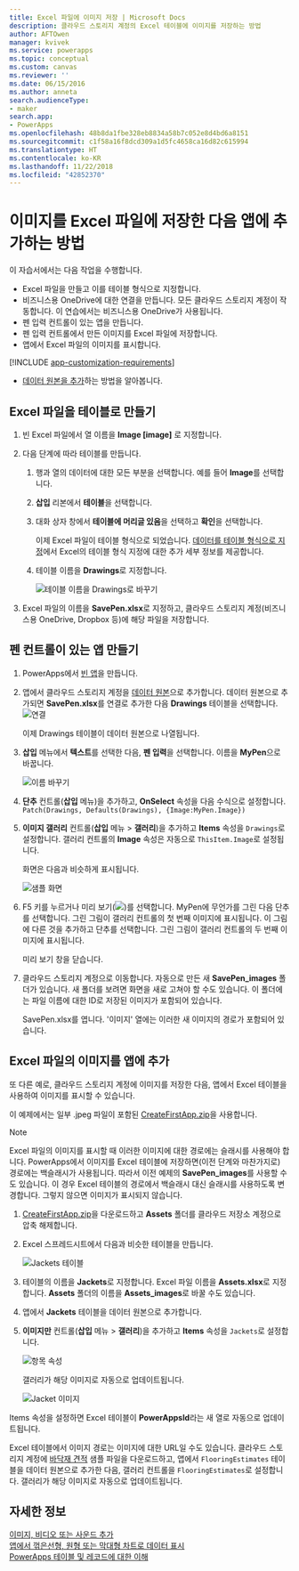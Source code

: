 ```yaml
---
title: Excel 파일에 이미지 저장 | Microsoft Docs
description: 클라우드 스토리지 계정의 Excel 테이블에 이미지를 저장하는 방법
author: AFTOwen
manager: kvivek
ms.service: powerapps
ms.topic: conceptual
ms.custom: canvas
ms.reviewer: ''
ms.date: 06/15/2016
ms.author: anneta
search.audienceType:
- maker
search.app:
- PowerApps
ms.openlocfilehash: 48b8da1fbe328eb8834a58b7c052e8d4bd6a8151
ms.sourcegitcommit: c1f58a16f8dcd309a1d5fc4658ca16d82c615994
ms.translationtype: HT
ms.contentlocale: ko-KR
ms.lasthandoff: 11/22/2018
ms.locfileid: "42852370"
---
```

# <a name="how-to-save-images-in-an-excel-file-and-then-add-these-images-to-your-app"></a>이미지를 Excel 파일에 저장한 다음 앱에 추가하는 방법

이 자습서에서는 다음 작업을 수행합니다.

* Excel 파일을 만들고 이를 테이블 형식으로 지정합니다.
* 비즈니스용 OneDrive에 대한 연결을 만듭니다. 모든 클라우드 스토리지 계정이 작동합니다. 이 연습에서는 비즈니스용 OneDrive가 사용됩니다.
* 펜 입력 컨트롤이 있는 앱을 만듭니다.
* 펜 입력 컨트롤에서 만든 이미지를 Excel 파일에 저장합니다.
* 앱에서 Excel 파일의 이미지를 표시합니다.

[!INCLUDE [app-customization-requirements](../../includes/app-customization-requirements.md)]
* [데이터 원본을 추가](add-data-connection.md)하는 방법을 알아봅니다.

## <a name="create-the-excel-file-as-a-table"></a>Excel 파일을 테이블로 만들기

1. 빈 Excel 파일에서 열 이름을 **Image [image]** 로 지정합니다.
2. 다음 단계에 따라 테이블를 만듭니다.    
   
   1. 행과 열의 데이터에 대한 모든 부분을 선택합니다. 예를 들어 **Image**를 선택합니다.
   2. **삽입** 리본에서 **테이블**을 선택합니다.
   3. 대화 상자 창에서 **테이블에 머리글 있음**을 선택하고 **확인**을 선택합니다.
      
      이제 Excel 파일이 테이블 형식으로 되었습니다. [데이터를 테이블 형식으로 지정](https://support.office.com/article/Format-an-Excel-table-6789619F-C889-495C-99C2-2F971C0E2370)에서 Excel의 테이블 형식 지정에 대한 추가 세부 정보를 제공합니다.
   4. 테이블 이름을 **Drawings**로 지정합니다.  
      
      ![테이블 이름을 Drawings로 바꾸기](./media/tutorial-working-with-images-in-excel/drawings-table.png)
3. Excel 파일의 이름을 **SavePen.xlsx**로 지정하고, 클라우드 스토리지 계정(비즈니스용 OneDrive, Dropbox 등)에 해당 파일을 저장합니다.

## <a name="create-an-app-with-the-pen-control"></a>펜 컨트롤이 있는 앱 만들기
1. PowerApps에서 [빈 앱](get-started-create-from-blank.md)을 만듭니다.
2. 앱에서 클라우드 스토리지 계정을 [데이터 원본](add-data-connection.md)으로 추가합니다. 데이터 원본으로 추가되면 **SavePen.xlsx**를 연결로 추가한 다음 **Drawings** 테이블을 선택합니다.  
   ![연결](./media/tutorial-working-with-images-in-excel/savepen.png)  
   
   이제 Drawings 테이블이 데이터 원본으로 나열됩니다.
3. **삽입** 메뉴에서 **텍스트**를 선택한 다음, **펜 입력**을 선택합니다. 이름을 **MyPen**으로 바꿉니다.  
   
   ![이름 바꾸기](./media/tutorial-working-with-images-in-excel/rename-mypen.png)
4. **단추** 컨트롤(**삽입** 메뉴)을 추가하고, **OnSelect** 속성을 다음 수식으로 설정합니다.  
   `Patch(Drawings, Defaults(Drawings), {Image:MyPen.Image})`
5. **이미지 갤러리** 컨트롤(**삽입** 메뉴 > **갤러리**)을 추가하고 **Items** 속성을 `Drawings`로 설정합니다. 갤러리 컨트롤의 **Image** 속성은 자동으로 `ThisItem.Image`로 설정됩니다.
   
   화면은 다음과 비슷하게 표시됩니다.  
   
   ![샘플 화면](./media/tutorial-working-with-images-in-excel/screen.png)  
6. F5 키를 누르거나 미리 보기(![](./media/tutorial-working-with-images-in-excel/preview.png))를 선택합니다. MyPen에 무언가를 그린 다음 단추를 선택합니다. 그린 그림이 갤러리 컨트롤의 첫 번째 이미지에 표시됩니다. 이 그림에 다른 것을 추가하고 단추를 선택합니다. 그린 그림이 갤러리 컨트롤의 두 번째 이미지에 표시됩니다.
   
   미리 보기 창을 닫습니다.
7. 클라우드 스토리지 계정으로 이동합니다. 자동으로 만든 새 **SavePen_images** 폴더가 있습니다. 새 폴더를 보려면 화면을 새로 고쳐야 할 수도 있습니다. 이 폴더에는 파일 이름에 대한 ID로 저장된 이미지가 포함되어 있습니다.
   
    SavePen.xlsx를 엽니다. '이미지' 열에는 이러한 새 이미지의 경로가 포함되어 있습니다.

## <a name="add-the-image-in-an-excel-file-to-your-app"></a>Excel 파일의 이미지를 앱에 추가
또 다른 예로, 클라우드 스토리지 계정에 이미지를 저장한 다음, 앱에서 Excel 테이블을 사용하여 이미지를 표시할 수 있습니다.

이 예제에서는 일부 .jpeg 파일이 포함된 [CreateFirstApp.zip](http://pwrappssamples.blob.core.windows.net/samples/CreateFirstApp.zip)을 사용합니다.

> [!NOTE]
> Excel 파일의 이미지를 표시할 때 이러한 이미지에 대한 경로에는 슬래시를 사용해야 합니다. PowerApps에서 이미지를 Excel 테이블에 저장하면(이전 단계와 마찬가지로) 경로에는 백슬래시가 사용됩니다. 따라서 이전 예제의 **SavePen_images**를 사용할 수도 있습니다. 이 경우 Excel 테이블의 경로에서 백슬래시 대신 슬래시를 사용하도록 변경합니다. 그렇지 않으면 이미지가 표시되지 않습니다.  

1. [CreateFirstApp.zip](http://pwrappssamples.blob.core.windows.net/samples/CreateFirstApp.zip)을 다운로드하고 **Assets** 폴더를 클라우드 저장소 계정으로 압축 해제합니다.
2. Excel 스프레드시트에서 다음과 비슷한 테이블을 만듭니다.
   
    ![Jackets 테이블](./media/tutorial-working-with-images-in-excel/jackets.png)
3. 테이블의 이름을 **Jackets**로 지정합니다. Excel 파일 이름을 **Assets.xlsx**로 지정합니다. **Assets** 폴더의 이름을 **Assets_images**로 바꿀 수도 있습니다.
4. 앱에서 **Jackets** 테이블을 데이터 원본으로 추가합니다.  
5. **이미지만** 컨트롤(**삽입** 메뉴 > **갤러리**)을 추가하고 **Items** 속성을 `Jackets`로 설정합니다.  
   
    ![항목 속성](./media/tutorial-working-with-images-in-excel/items-jackets.png)
   
    갤러리가 해당 이미지로 자동으로 업데이트됩니다.  
   
    ![Jacket 이미지](./media/tutorial-working-with-images-in-excel/images.png)

Items 속성을 설정하면 Excel 테이블이 **PowerAppsId**라는 새 열로 자동으로 업데이트됩니다.

Excel 테이블에서 이미지 경로는 이미지에 대한 URL일 수도 있습니다. 클라우드 스토리지 계정에 [바닥재 견적](http://pwrappssamples.blob.core.windows.net/samples/FlooringEstimates.xlsx) 샘플 파일을 다운로드하고, 앱에서 `FlooringEstimates` 테이블을 데이터 원본으로 추가한 다음, 갤러리 컨트롤을 `FlooringEstimates`로 설정합니다. 갤러리가 해당 이미지로 자동으로 업데이트됩니다.

## <a name="learn-more"></a>자세한 정보
[이미지, 비디오 또는 사운드 추가](add-images-pictures-audio-video.md)  
[앱에서 꺾은선형, 원형 또는 막대형 차트로 데이터 표시](use-line-pie-bar-chart.md)  
[PowerApps 테이블 및 레코드에 대한 이해](working-with-tables.md)

